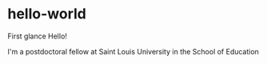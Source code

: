 # hello-world
First glance
Hello!

I'm a postdoctoral fellow at Saint Louis University in the School of Education
